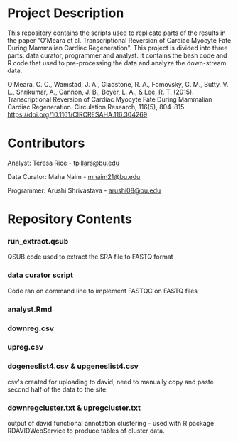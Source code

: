 # Project Description

This repository contains the scripts used to replicate parts of the results in the paper "O’Meara et al. Transcriptional Reversion of Cardiac Myocyte Fate During Mammalian Cardiac Regeneration". This project is divided into three parts: data curator, programmer and analyst. It contains the bash code and R code that used to pre-processing the data and analyze the down-stream data.

O’Meara, C. C., Wamstad, J. A., Gladstone, R. A., Fomovsky, G. M., Butty, V. L., Shrikumar, A., Gannon, J. B., Boyer, L. A., & Lee, R. T. (2015). Transcriptional Reversion of Cardiac Myocyte Fate During Mammalian Cardiac Regeneration. Circulation Research, 116(5), 804–815. https://doi.org/10.1161/CIRCRESAHA.116.304269


# Contributors

Analyst: Teresa Rice - tpillars@bu.edu

Data Curator: Maha Naim - mnaim21@bu.edu

Programmer: Arushi Shrivastava - arushi08@bu.edu

# Repository Contents

### run_extract.qsub
QSUB code used to extract the SRA file to FASTQ format 

### data curator script
Code ran on command line to implement FASTQC on FASTQ files 

### analyst.Rmd

### downreg.csv

### upreg.csv

### dogeneslist4.csv & upgeneslist4.csv
csv's created for uploading to david, need to manually copy and paste second half of the data to the site.

### downregcluster.txt & upregcluster.txt
output of david functional annotation clustering - used with R package RDAVIDWebService to produce tables of cluster data.
